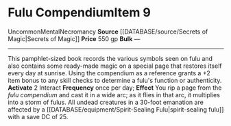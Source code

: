 ﻿---
id: '988'
item_category: Held Items
level: '9'
name: Fulu Compendium
price: 550 gp
rarity: Uncommon
school: Necromancy
source: '[[DATABASE/source/Secrets of Magic|Secrets of Magic]]'
subcategory: helditem
trait:
- '[[DATABASE/trait/Mental|Mental]]'
- '[[DATABASE/trait/Necromancy|Necromancy]]'
- '[[DATABASE/trait/Uncommon|Uncommon]]'
type: Item

---
# Fulu Compendium<span class="item-type">Item 9</span>

<span class="trait-uncommon item-trait">Uncommon</span><span class="item-trait">Mental</span><span class="item-trait">Necromancy</span>
**Source** [[DATABASE/source/Secrets of Magic|Secrets of Magic]] 
**Price** 550 gp
**Bulk** —

---
This pamphlet-sized book records the various symbols seen on fulu and also contains some ready-made magic on a special page that restores itself every day at sunrise. Using the compendium as a reference grants a +2 item bonus to any skill checks to determine a fulu's function or authenticity.
**Activate** <span class="action-icon">2</span> Interact **Frequency** once per day; **Effect** You rip a page from the _fulu compendium_ and cast it in a wide arc; as it flies in that arc, it multiplies into a storm of fulus. All undead creatures in a 30-foot emanation are affected by a [[DATABASE/equipment/Spirit-Sealing Fulu|spirit-sealing fulu]] with a save DC of 25.